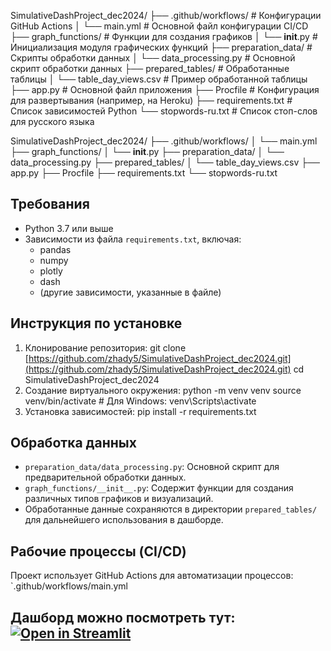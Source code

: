 SimulativeDashProject_dec2024/
├── .github/workflows/      # Конфигурации GitHub Actions
│   └── main.yml            # Основной файл конфигурации CI/CD
├── graph_functions/        # Функции для создания графиков
│   └── **init**.py         # Инициализация модуля графических функций
├── preparation_data/       # Скрипты обработки данных
│   └── data_processing.py  # Основной скрипт обработки данных
├── prepared_tables/        # Обработанные таблицы
│   └── table_day_views.csv # Пример обработанной таблицы
├── app.py                  # Основной файл приложения
├── Procfile                # Конфигурация для развертывания (например, на Heroku)
├── requirements.txt        # Список зависимостей Python
└── stopwords-ru.txt        # Список стоп-слов для русского языка



SimulativeDashProject_dec2024/
├── .github/workflows/
│   └── main.yml
├── graph_functions/
│   └── __init__.py
├── preparation_data/
│   └── data_processing.py
├── prepared_tables/
│   └── table_day_views.csv
├── app.py
├── Procfile
├── requirements.txt
└── stopwords-ru.txt


## Требования

- Python 3.7 или выше
- Зависимости из файла `requirements.txt`, включая:
  - pandas
  - numpy
  - plotly
  - dash
  - (другие зависимости, указанные в файле)

## Инструкция по установке

1. Клонирование репозитория:
  git clone [https://github.com/zhady5/SimulativeDashProject_dec2024.git](https://github.com/zhady5/SimulativeDashProject_dec2024.git)
  cd SimulativeDashProject_dec2024
2. Создание виртуального окружения:
  python -m venv venv
  source venv/bin/activate  # Для Windows: venv\Scripts\activate
3. Установка зависимостей:
  pip install -r requirements.txt

## Обработка данных

- `preparation_data/data_processing.py`: Основной скрипт для предварительной обработки данных.
- `graph_functions/__init__.py`: Содержит функции для создания различных типов графиков и визуализаций.
- Обработанные данные сохраняются в директории `prepared_tables/` для дальнейшего использования в дашборде.

## Рабочие процессы (CI/CD)

Проект использует GitHub Actions для автоматизации процессов: `.github/workflows/main.yml

## Дашборд можно посмотреть тут: [![Open in Streamlit](https://static.streamlit.io/badges/streamlit_badge_black_white.svg)](https://simulativedashprojectdec2024.streamlit.app/)  
